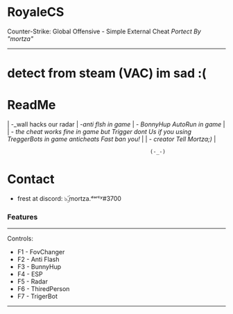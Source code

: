 # RoyaleCS
Counter-Strike: Global Offensive - Simple External Cheat _Portect By "mortza"_
__________________________________________________________________________________
# detect from steam (VAC) im sad :(

    
# ReadMe                                                                                                             
 | -_wall hacks our radar
 | -_anti flsh in game_
 | - _BonnyHup AutoRun in game_                                                                                        |
 | - _the cheat works fine in game but Trigger dont Us if you using TreggerBots in game anticheats Fast ban you!_      |
 | - _creator Tell Mortza;)_                                                                                           |

                                                  (-_-)


# Contact
- frest at discord: ๖ۣۜ.mortza.ᵈᵃʳᶜʸ#3700

### Features

__________________________________
Controls:
  - F1 - FovChanger
  - F2 - Anti Flash	
  - F3 - BunnyHup	
  - F4 - ESP	
  - F5 - Radar	
  - F6 - ThiredPerson	
  - F7 - TrigerBot
 __________________________________

